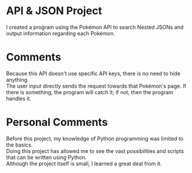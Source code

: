 # API & JSON Project
I created a program using the Pokémon API to search Nested JSONs and output information regarding each Pokémon. <br/>

# Comments
Because this API doesn't use specific API keys, there is no need to hide anything. <br/>
The user input directly sends the request towards that Pokémon's page. If there is something, the program will catch it; if not, then the program handles it. <br/>

# Personal Comments
Before this project, my knowledge of Python programming was limited to the basics. <br/>
Doing this project has allowed me to see the vast possibilities and scripts that can be written using Python. <br/>
Although the project itself is small, I learned a great deal from it. <br/>
